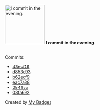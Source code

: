 <img src="https://my-badges.github.io/my-badges/evening-commits.png" alt="I commit in the evening." title="I commit in the evening." width="128">
<strong>I commit in the evening.</strong>
<br><br>

Commits:

- <a href="https://github.com/wish13yt/countdown-timer/commit/43ecf465e65ad3a58495167ea74df93054b27cc1">43ecf46</a>
- <a href="https://github.com/wish13yt/countdown-timer/commit/d853e93263c5735627b0729f5fbb08f356a83bed">d853e93</a>
- <a href="https://github.com/wish13yt/musy/commit/b62edf92a698a703aef24ec3b4980aef14727100">b62edf9</a>
- <a href="https://github.com/wish13yt/musy/commit/eac7a8841031f2547f6ba99d3caf3d3ad3bdba64">eac7a88</a>
- <a href="https://github.com/wish13yt/musy/commit/254ffccbb182638fbdfe032337f0dc78380f48a7">254ffcc</a>
- <a href="https://github.com/wish13yt/musy/commit/03fa6929f4624805d68abad028f585360d61c158">03fa692</a>


Created by <a href="https://github.com/my-badges/my-badges">My Badges</a>